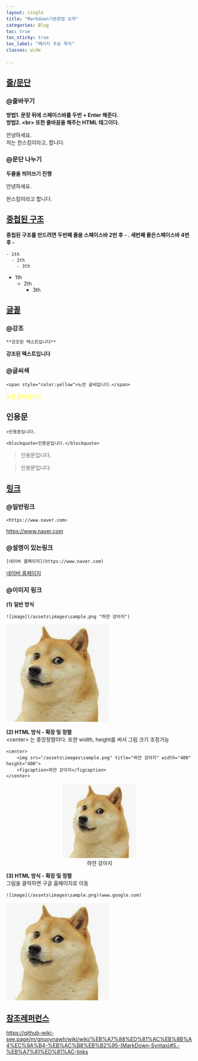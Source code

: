 ```yaml
---
layout: single
title: "Markdown기본문법 요약"
categories: Blog
toc: true
toc_sticky: true
toc_label: "페이지 주요 목차"
classes: wide

---
```


## <u>줄/문단</u>
### @줄바꾸기
**방법1.  문장 뒤에 스페이스바를 두번 + Enter 해준다.**  
**방법2. \<br> 또한 줄바꿈을 해주는 HTML 태그이다.**

안녕하세요.   
저는 한스킴이라고, 합니다.


### @문단 나누기
**두줄을 띄어쓰기 진행**

안녕하세요. 

한스킴이라고 합니다. 

## <u>중첩된 구조</u>
**중첩된 구조를 만드려면 두번째 줄을 스페이스바 2번 후 - . 세번째 줄은스페이스바 4번 후 -**
```
- 1th  
  - 2th  
    - 3th  
```
- 1th  
  - 2th  
    - 3th  

## <u>글꼴</u>
### @강조
```  
**강조된 텍스트입니다**  
```

**강조된 텍스트입니다** 

### @글씨색

```  
<span style="color:yellow">노란 글씨입니다.</span>
```
<span style="color:yellow">노란 글씨입니다.</span>

## 인용문

```
>인용문입니다. 
```

```
<blockquote>인용문입니다.</blockquote>
```

> 인용문입니다. 

<blockquote>인용문입니다.</blockquote>





## <u>링크</u>
### @일반링크
```
<https://www.naver.com>
```
<https://www.naver.com>

### @설명이 있는링크
```
[네이버 홈페이지](https://www.naver.com)
```
[네이버 홈페이지](https://www.naver.com)


### @이미지 링크

**(1) 일반 방식**  
```
![image](/assets\images\sample.png "하얀 강아지")
```
![image](/assets\images\sample.png "하얀 강아지")

**(2) HTML 방식 - 확장 및 정렬**  
\<center></center> 는 중앙정렬이다. 또한 width, height를 써서 그림 크기 조정가능
```
<center>
    <img src="/assets\images\sample.png" title="하얀 강아지" width="400" height="400">
    <figcaption>하얀 강아지</figcaption>
</center>  
```
<center>
    <img src="/assets\images\sample.png" title="하얀 강아지" width="200" height="200">
    <figcaption>하얀 강아지</figcaption>
</center>  
  

**(3) HTML 방식 - 확장 및 정렬**   
그림을 클릭하면 구글 홈페이지로 이동

```
![image](/assets\images\sample.png)(www.google.com)
```
[![image](/assets\images\sample.png)]( www.google.com)





## <u>참조레퍼런스</u>
<https://github-wiki-see.page/m/gnuoynawh/wiki/wiki/%EB%A7%88%ED%81%AC%EB%8B%A4%EC%9A%B4-%EB%AC%B8%EB%B2%95-(MarkDown-Syntax)#5.-%EB%A7%81%ED%81%AC-links>